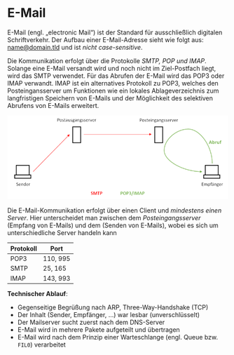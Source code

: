 # E-Mail
E-Mail (engl. „electronic Mail“) ist der Standard für ausschließlich digitalen Schriftverkehr. Der Aufbau einer E-Mail-Adresse sieht wie folgt aus: name@domain.tld und ist *nicht case-sensitive*.

Die Kommunikation erfolgt über die Protokolle *SMTP, POP und IMAP*. Solange eine E-Mail versandt wird und noch nicht im Ziel-Postfach liegt, wird das SMTP verwendet. Für das Abrufen der E-Mail wird das POP3 oder IMAP verwandt. IMAP ist ein alternatives Protokoll zu POP3, welches den Posteingansserver um Funktionen wie ein lokales Ablageverzeichnis zum langfristigen Speichern von E-Mails und der Möglichkeit des selektiven Abrufens von E-Mails erweitert.

![](../_Medien/Mailserver.png)

Die E-Mail-Kommunikation erfolgt über einen Client und *mindestens einen Server*. Hier unterscheidet man zwischen dem *Posteingangsserver* (Empfang von E-Mails) und dem  (Senden von E-Mails), wobei es sich um unterschiedliche Server handeln kann

| Protokoll | Port     |
|-----------|----------|
| POP3      | 110, 995 |
| SMTP      | 25, 165  |
| IMAP      | 143, 993 |

**Technischer Ablauf**:
- Gegenseitige Begrüßung nach ARP, Three-Way-Handshake (TCP) 
- Der Inhalt (Sender, Empfänger, …) war lesbar (unverschlüsselt) 
- Der Mailserver sucht zuerst nach dem DNS-Server 
- E-Mail wird in mehrere Pakete aufgeteilt und übertragen 
- E-Mail wird nach dem Prinzip einer Warteschlange (engl. Queue bzw. `FIL0`) verarbeitet

